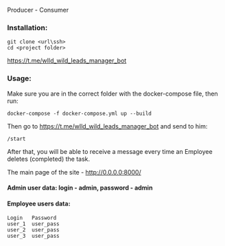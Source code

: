 Producer - Consumer

### Installation:
    git clone <url\ssh>
    cd <project folder>

https://t.me/wIld_wild_leads_manager_bot
### Usage:
    
Make sure you are in the correct folder with the docker-compose file, then run:
    
    docker-compose -f docker-compose.yml up --build

Then go to https://t.me/wIld_wild_leads_manager_bot and send to him:
    
    /start

After that, you will be able to receive a message every time an Employee deletes (completed) the task.

The main page of the site - http://0.0.0.0:8000/

#### Admin user data: login - admin, password - admin
#### Employee users data: 

    Login   Password
    user_1  user_pass
    user_2  user_pass
    user_3  user_pass
